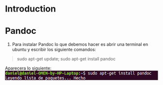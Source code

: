 # Introduction

# Pandoc

1) Para instalar Pandoc lo que debemos hacer es abrir una terminal en ubuntu y escribir los siguiente comandos:

> sudo apt-get update;
> sudo apt-get install pandoc

Aparecera lo siguiente:
  ![Texto alternativo](https://raw.githubusercontent.com/ULL-ESIT-PL-1617/tareas-iniciales-daniel-alejandro-aduanich/master/capturas/Captura%20de%20pantalla%20de%202017-02-13%2013-01-44.png?token=AOP5X7-EaFE4YynwxFvvqyPs0lsrQ-2Eks5YqxZKwA%3D%3D)
